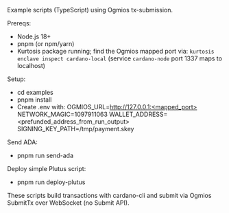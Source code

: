 Example scripts (TypeScript) using Ogmios tx-submission.

Prereqs:
- Node.js 18+
- pnpm (or npm/yarn)
- Kurtosis package running; find the Ogmios mapped port via: `kurtosis enclave inspect cardano-local` (service `cardano-node` port 1337 maps to localhost)

Setup:
- cd examples
- pnpm install
- Create .env with:
  OGMIOS_URL=http://127.0.0.1:<mapped_port>
  NETWORK_MAGIC=1097911063
  WALLET_ADDRESS=<prefunded_address_from_run_output>
  SIGNING_KEY_PATH=/tmp/payment.skey

Send ADA:
- pnpm run send-ada

Deploy simple Plutus script:
- pnpm run deploy-plutus

These scripts build transactions with cardano-cli and submit via Ogmios SubmitTx over WebSocket (no Submit API).
